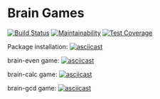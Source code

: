 # Brain Games
[![Build Status](https://travis-ci.org/sergey20x25/project-lvl1-s462.svg?branch=master)](https://travis-ci.org/sergey20x25/project-lvl1-s462)
[![Maintainability](https://api.codeclimate.com/v1/badges/7d3b9106786d15568561/maintainability)](https://codeclimate.com/github/sergey20x25/project-lvl1-s462/maintainability)
[![Test Coverage](https://api.codeclimate.com/v1/badges/7d3b9106786d15568561/test_coverage)](https://codeclimate.com/github/sergey20x25/project-lvl1-s462/test_coverage)

Package installation:
[![asciicast](https://asciinema.org/a/235014.svg)](https://asciinema.org/a/235014)

brain-even game:
[![asciicast](https://asciinema.org/a/235019.svg)](https://asciinema.org/a/235019)

brain-calc game:
[![asciicast](https://asciinema.org/a/235021.svg)](https://asciinema.org/a/235021)

brain-gcd game:
[![asciicast](https://asciinema.org/a/235094.svg)](https://asciinema.org/a/235094)
